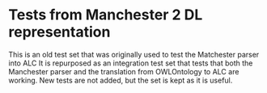 # Tests from Manchester 2 DL representation

This is an old test set that was originally used to test the Matchester parser into ALC
It is repurposed as an integration test set that tests that both the 
Manchester parser and the translation from OWLOntology to ALC are working.
New tests are not added, but the set is kept as it is useful.
